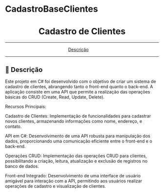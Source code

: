 # CadastroBaseClientes
<div align="center">
  <h1>Cadastro de Clientes</h1>
</div>
<hr/>

<p align="center">
  <a href="#pushpin-Descrição">Descrição</a>&nbsp;&nbsp;&nbsp;&nbsp;&nbsp;&nbsp;
</p>
<hr/>

## :pushpin: Descrição
Este projeto em C# foi desenvolvido com o objetivo de criar um sistema de cadastro de clientes, abrangendo tanto o front-end quanto o back-end. A aplicação consiste em uma API que permite a realização das operações básicas do CRUD (Create, Read, Update, Delete).

Recursos Principais:

Cadastro de Clientes: Implementação de funcionalidades para cadastrar novos clientes, armazenando informações como nome, endereço, e contato.

API em C#: Desenvolvimento de uma API robusta para manipulação dos dados, proporcionando uma comunicação eficiente entre o front-end e o back-end.

Operações CRUD: Implementação das operações CRUD para clientes, possibilitando a criação, leitura, atualização e exclusão de registros no banco de dados.

Front-end Integrado: Desenvolvimento de uma interface de usuário amigável para interação com a API, permitindo aos usuários realizar operações de cadastro e visualização de clientes.


